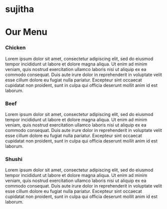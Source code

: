 # sujitha
<html>

<head>
	<title>Assignment Solution for Module 2</title>
	<meta charset = "utf-8">
	<meta name = "viewport" content = "width = device-width, initial-scale = 1">
	<link rel="stylesheet" type = "text/css" href="cssass.txt">
</head>

<body>
	<h1> Our Menu </h1>
	<div class = "row">
		<div class = "col-lg-4 col-md-6 col-sm-12">
			<section>
				<h3 id = "t1"> Chicken </h3>
				<p> Lorem ipsum dolor sit amet, consectetur adipiscing elit, sed do eiusmod tempor incididunt ut labore et dolore magna aliqua. Ut enim ad minim veniam, quis nostrud exercitation ullamco laboris nisi ut aliquip ex ea commodo consequat. Duis aute irure dolor in reprehenderit in voluptate velit esse cillum dolore eu fugiat nulla pariatur. Excepteur sint occaecat cupidatat non proident, sunt in culpa qui officia deserunt mollit anim id est laborum. </p>
			</section>
		</div>
		<div class = "col-lg-4 col-md-6 col-sm-12">
			<section>
				<h3 id = "t2"> Beef </h3>
				<p> Lorem ipsum dolor sit amet, consectetur adipiscing elit, sed do eiusmod tempor incididunt ut labore et dolore magna aliqua. Ut enim ad minim veniam, quis nostrud exercitation ullamco laboris nisi ut aliquip ex ea commodo consequat. Duis aute irure dolor in reprehenderit in voluptate velit esse cillum dolore eu fugiat nulla pariatur. Excepteur sint occaecat cupidatat non proident, sunt in culpa qui officia deserunt mollit anim id est laborum. </p>
			</section>
		</div>
		<div class = "col-lg-4 col-md-12 col-sm-12">
			<section>
				<h3 id = "t3"> Shushi </h3>
				<p> Lorem ipsum dolor sit amet, consectetur adipiscing elit, sed do eiusmod tempor incididunt ut labore et dolore magna aliqua. Ut enim ad minim veniam, quis nostrud exercitation ullamco laboris nisi ut aliquip ex ea commodo consequat. Duis aute irure dolor in reprehenderit in voluptate velit esse cillum dolore eu fugiat nulla pariatur. Excepteur sint occaecat cupidatat non proident, sunt in culpa qui officia deserunt mollit anim id est laborum. </p>
			</section>
		</div>
	</div>
</body>
</html>
